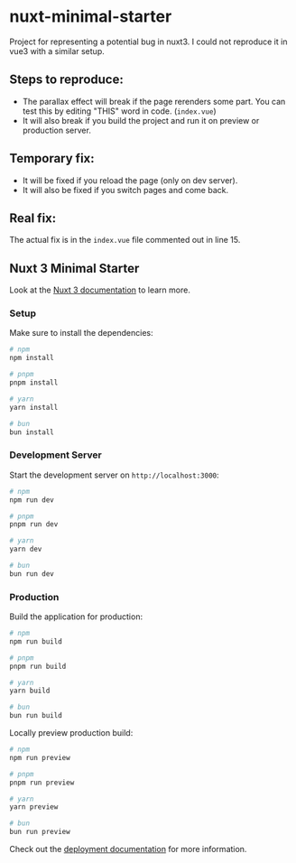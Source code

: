 # nuxt-minimal-starter

Project for representing a potential bug in nuxt3.
I could not reproduce it in vue3 with a similar setup.

## Steps to reproduce:
- The parallax effect will break if the page rerenders some part. You can test this by editing "THIS" word in code. (`index.vue`)
- It will also break if you build the project and run it on preview or production server.
## Temporary fix:
- It will be fixed if you reload the page (only on dev server).
- It will also be fixed if you switch pages and come back.
## Real fix:
The actual fix is in the `index.vue` file commented out in line 15.

## Nuxt 3 Minimal Starter

Look at the [Nuxt 3 documentation](https://nuxt.com/docs/getting-started/introduction) to learn more.

### Setup

Make sure to install the dependencies:

```bash
# npm
npm install

# pnpm
pnpm install

# yarn
yarn install

# bun
bun install
```

### Development Server

Start the development server on `http://localhost:3000`:

```bash
# npm
npm run dev

# pnpm
pnpm run dev

# yarn
yarn dev

# bun
bun run dev
```

### Production

Build the application for production:

```bash
# npm
npm run build

# pnpm
pnpm run build

# yarn
yarn build

# bun
bun run build
```

Locally preview production build:

```bash
# npm
npm run preview

# pnpm
pnpm run preview

# yarn
yarn preview

# bun
bun run preview
```

Check out the [deployment documentation](https://nuxt.com/docs/getting-started/deployment) for more information.
